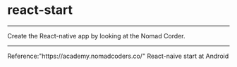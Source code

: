 # react-start
<hr/>
Create the React-native app by looking at the Nomad Corder.
<hr/>
Reference:"https://academy.nomadcoders.co/"
React-naive start at Android
